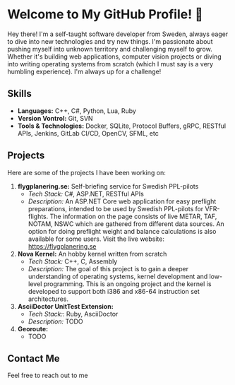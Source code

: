 # Welcome to My GitHub Profile! 👋

Hey there! I'm a self-taught software developer from Sweden, always
eager to dive into new technologies and try
new things. I'm passionate about pushing myself
into unknown territory and challenging myself
to grow. Whether it's building web applications,
computer vision projects or diving into 
writing operating systems from scratch (which I
must say is a very humbling experience). 
I'm always up for a challenge!

## Skills

* **Languages:** C++, C#, Python, Lua, Ruby
* **Version Vontrol:** Git, SVN
* **Tools & Technologies:** Docker, SQLite,
Protocol Buffers, gRPC, RESTful APIs, Jenkins,
GitLab CI/CD, OpenCV, SFML, etc

## Projects

Here are some of the projects I have been working on:

1. **flygplanering.se:** Self-briefing service for Swedish PPL-pilots
    - *Tech Stack:* C#, ASP.NET, RESTful APIs
    - *Description:* An ASP.NET Core web application for easy preflight preparations, intended to be used by Swedish PPL-pilots for VFR-flights. The information on the page consists of live METAR, TAF, NOTAM, NSWC which are gathered from different data sources. An option for doing preflight weight and balance calculations is also available for some users. Visit the live website: https://flygplanering.se
2. **Nova Kernel:** An hobby kernel written from scratch
    - *Tech Stack:* C++, C, Assembly
    - *Description:* The goal of this project is to gain a deeper understanding of operating systems, kernel development and low-level programming. This is an ongoing project and the kernel is developed to support both i386 and x86-64 instruction set architectures.
3. **AsciiDoctor UnitTest Extension:**
    - *Tech Stack:*: Ruby, AsciiDoctor
    - *Description:* TODO
4. **Georoute:**
    - TODO

## Contact Me

Feel free to reach out to me
